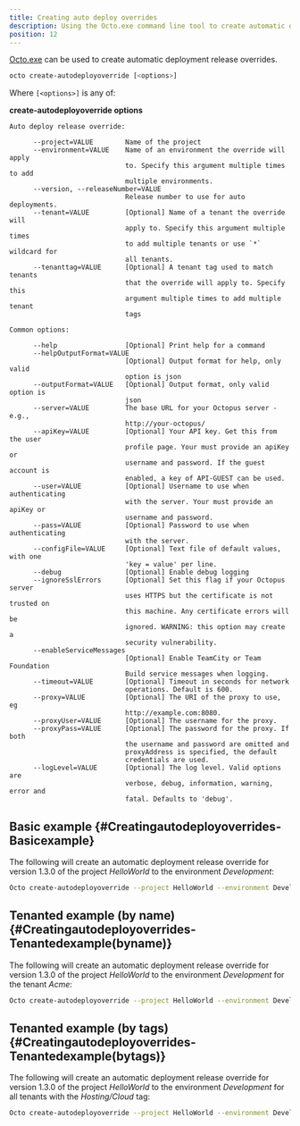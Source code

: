 ```yaml
---
title: Creating auto deploy overrides
description: Using the Octo.exe command line tool to create automatic deployment release overrides.
position: 12
---
```


[Octo.exe](/docs/api-and-integration/octo.exe-command-line/index.md) can be used to create automatic deployment release overrides.

```bash
octo create-autodeployoverride [<options>]
```

Where `[<options>]` is any of:

**create-autodeployoverride options**

```text
Auto deploy release override: 

      --project=VALUE        Name of the project
      --environment=VALUE    Name of an environment the override will apply 
                             to. Specify this argument multiple times to add 
                             multiple environments.
      --version, --releaseNumber=VALUE
                             Release number to use for auto deployments.
      --tenant=VALUE         [Optional] Name of a tenant the override will 
                             apply to. Specify this argument multiple times 
                             to add multiple tenants or use `*` wildcard for 
                             all tenants.
      --tenanttag=VALUE      [Optional] A tenant tag used to match tenants 
                             that the override will apply to. Specify this 
                             argument multiple times to add multiple tenant 
                             tags

Common options: 

      --help                 [Optional] Print help for a command
      --helpOutputFormat=VALUE
                             [Optional] Output format for help, only valid 
                             option is json
      --outputFormat=VALUE   [Optional] Output format, only valid option is 
                             json
      --server=VALUE         The base URL for your Octopus server - e.g., 
                             http://your-octopus/
      --apiKey=VALUE         [Optional] Your API key. Get this from the user 
                             profile page. Your must provide an apiKey or 
                             username and password. If the guest account is 
                             enabled, a key of API-GUEST can be used.
      --user=VALUE           [Optional] Username to use when authenticating 
                             with the server. Your must provide an apiKey or 
                             username and password.
      --pass=VALUE           [Optional] Password to use when authenticating 
                             with the server.
      --configFile=VALUE     [Optional] Text file of default values, with one 
                             'key = value' per line.
      --debug                [Optional] Enable debug logging
      --ignoreSslErrors      [Optional] Set this flag if your Octopus server 
                             uses HTTPS but the certificate is not trusted on 
                             this machine. Any certificate errors will be 
                             ignored. WARNING: this option may create a 
                             security vulnerability.
      --enableServiceMessages
                             [Optional] Enable TeamCity or Team Foundation 
                             Build service messages when logging.
      --timeout=VALUE        [Optional] Timeout in seconds for network 
                             operations. Default is 600.
      --proxy=VALUE          [Optional] The URI of the proxy to use, eg 
                             http://example.com:8080.
      --proxyUser=VALUE      [Optional] The username for the proxy.
      --proxyPass=VALUE      [Optional] The password for the proxy. If both 
                             the username and password are omitted and 
                             proxyAddress is specified, the default 
                             credentials are used. 
      --logLevel=VALUE       [Optional] The log level. Valid options are 
                             verbose, debug, information, warning, error and 
                             fatal. Defaults to 'debug'.
```

## Basic example {#Creatingautodeployoverrides-Basicexample}

The following will create an automatic deployment release override for version 1.3.0 of the project *HelloWorld* to the environment *Development*:

```bash
Octo create-autodeployoverride --project HelloWorld --environment Development --version 1.3.0 --server http://octopus/ --apikey API-ABCDEF123456
```

## Tenanted example (by name) {#Creatingautodeployoverrides-Tenantedexample(byname)}

The following will create an automatic deployment release override for version 1.3.0 of the project *HelloWorld* to the environment *Development* for the tenant *Acme*:

```bash
Octo create-autodeployoverride --project HelloWorld --environment Development --tenant Acme --version 1.3.0 --server http://octopus/ --apikey API-ABCDEF123456
```

## Tenanted example (by tags) {#Creatingautodeployoverrides-Tenantedexample(bytags)}

The following will create an automatic deployment release override for version 1.3.0 of the project *HelloWorld* to the environment *Development* for all tenants with the *Hosting/Cloud* tag:

```bash
Octo create-autodeployoverride --project HelloWorld --environment Development --tenanttag Hosting/Cloud --version 1.3.0 --server http://octopus/ --apikey API-ABCDEF123456
```
